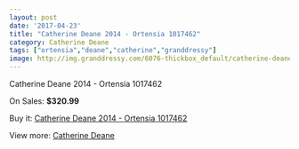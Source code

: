 ```yaml
---
layout: post
date: '2017-04-23'
title: "Catherine Deane 2014 - Ortensia 1017462"
category: Catherine Deane
tags: ["ortensia","deane","catherine","granddressy"]
image: http://img.granddressy.com/6076-thickbox_default/catherine-deane-2014-ortensia-1017462.jpg
---
```

Catherine Deane 2014 - Ortensia 1017462

On Sales: **$320.99**
<a href="https://www.granddressy.com/en/catherine-deane/5404-catherine-deane-2014-ortensia-1017462.html"><amp-img layout="responsive" width="600" height="600" src="//img.granddressy.com/6076-thickbox_default/catherine-deane-2014-ortensia-1017462.jpg" alt="Catherine Deane 2014 - Ortensia 1017462 0" /></a>
<a href="https://www.granddressy.com/en/catherine-deane/5404-catherine-deane-2014-ortensia-1017462.html"><amp-img layout="responsive" width="600" height="600" src="//img.granddressy.com/6077-thickbox_default/catherine-deane-2014-ortensia-1017462.jpg" alt="Catherine Deane 2014 - Ortensia 1017462 1" /></a>

Buy it: [Catherine Deane 2014 - Ortensia 1017462](https://www.granddressy.com/en/catherine-deane/5404-catherine-deane-2014-ortensia-1017462.html "Catherine Deane 2014 - Ortensia 1017462")

View more: [Catherine Deane](https://www.granddressy.com/en/200-catherine-deane "Catherine Deane")